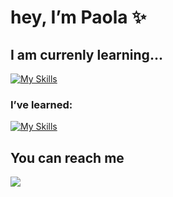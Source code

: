 # hey, I’m Paola ✨

## I am currenly learning...
[![My Skills](https://skills.thijs.gg/icons?i=kotlin,py,r)](https://skills.thijs.gg)


### I’ve learned:
[![My Skills](https://skills.thijs.gg/icons?i=html,css,js,nodejs,mysql,figma)](https://skills.thijs.gg)


## You can reach me
![](https://img.shields.io/badge/paola.gomes@sptech.school-0078D4?style=for-the-badge&logo=microsoft-outlook&logoColor=white)
<!---
paola-gomes/paola-gomes is a ✨ special ✨ repository because its `README.md` (this file) appears on your GitHub profile.
You can click the Preview link to take a look at your changes.
--->
